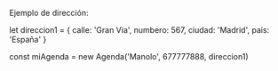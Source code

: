Ejemplo de dirección:

let direccion1 = {
    calle: 'Gran Via',
    numbero: 567,
    ciudad: 'Madrid',
    pais: 'España'
}

const miAgenda = new Agenda('Manolo', 677777888, direccion1)

